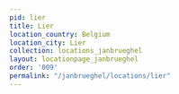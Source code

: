 ```yaml
---
pid: lier
title: Lier
location_country: Belgium
location_city: Lier
collection: locations_janbrueghel
layout: locationpage_janbrueghel
order: '009'
permalink: "/janbrueghel/locations/lier"
---
```

